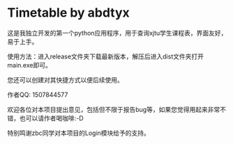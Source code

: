 # Timetable by abdtyx

这是我独立开发的第一个python应用程序，用于查询xjtu学生课程表，界面友好，易于上手。

使用方法：进入release文件夹下载最新版本，解压后进入dist文件夹打开main.exe即可。

您还可以创建对其快捷方式以便后续使用。

作者QQ: 1507844577

欢迎各位对本项目提出意见，包括但不限于报告bug等，如果您觉得用起来非常不错，也可以请作者喝咖啡:-D

特别鸣谢zbc同学对本项目的Login模块给予的支持。

